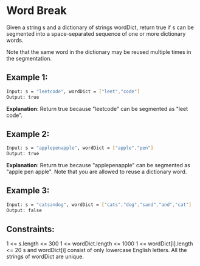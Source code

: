 # Word Break

Given a string s and a dictionary of strings wordDict, return true if s can be segmented into a space-separated sequence of one or more dictionary words.

Note that the same word in the dictionary may be reused multiple times in the segmentation.

## Example 1:

```bash
Input: s = "leetcode", wordDict = ["leet","code"]
Output: true
```

**Explanation**: Return true because "leetcode" can be segmented as "leet code".

## Example 2:

```bash
Input: s = "applepenapple", wordDict = ["apple","pen"]
Output: true
```

**Explanation**: Return true because "applepenapple" can be segmented as "apple pen apple".
Note that you are allowed to reuse a dictionary word.

## Example 3:

```bash
Input: s = "catsandog", wordDict = ["cats","dog","sand","and","cat"]
Output: false
```

## Constraints:

1 <= s.length <= 300
1 <= wordDict.length <= 1000
1 <= wordDict[i].length <= 20
s and wordDict[i] consist of only lowercase English letters.
All the strings of wordDict are unique.